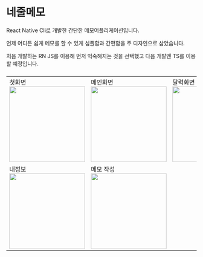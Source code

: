 <h1>네줄메모</h1>

React Native Cli로 개발한 간단한 메모어플리케이션입니다.

언제 어디든 쉽게 메모를 할 수 있게 심플함과 간편함을 주 디자인으로 삼았습니다.

처음 개발하는 RN JS를 이용해 먼저 익숙해지는 것을 선택했고 다음 개발엔 TS를 이용할 예정입니다.


<table style="display: flex ">
  <tbody>
  <tr>
    <td>
      <div>첫화면</div>
      <img src="https://user-images.githubusercontent.com/77093030/153117468-9130d908-3876-45c8-b734-992a8c781b71.png" width="200px"/>
    </td>
    <td>
      <div>메인화면</div>
      <img src="https://user-images.githubusercontent.com/77093030/153117479-cd14ba4a-3362-429e-9ce2-b85335a5c244.png" width="200px"/>
    </td>
    <td>
    <div>달력화면</div>
    <img src="https://user-images.githubusercontent.com/77093030/153117487-c4c54b1f-02dc-4e5c-bbf5-8651378d8bb3.png" width="200px"/>
    </td>
  </tr>
  <tr>
    <td>
    <div>내정보</div>
    <img src="https://user-images.githubusercontent.com/77093030/153117494-1a8c9e5b-d0e4-4f9d-ba3a-c02d15b5953e.png" width="200px"/>
    </td>
    <td>
    <div>메모 작성</div>
    <img src="https://user-images.githubusercontent.com/77093030/153117499-75b9f625-456e-4a62-a187-002a2f6bbcfb.png" width="200px"/>
    </td>
    </tr>
  </tbody>
</div>
